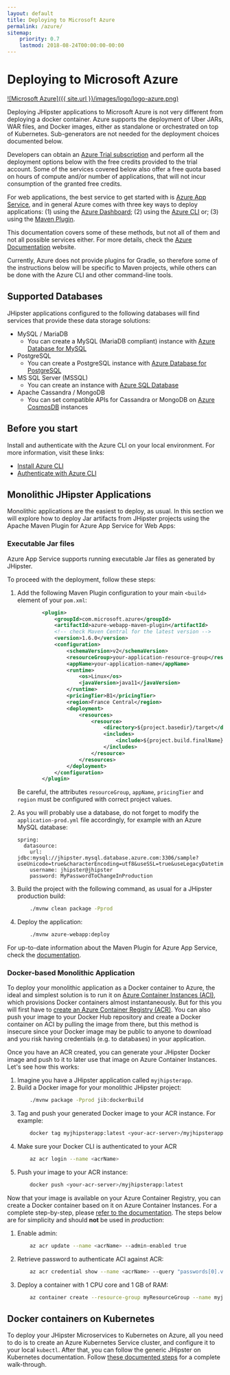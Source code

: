 ```yaml
---
layout: default
title: Deploying to Microsoft Azure
permalink: /azure/
sitemap:
    priority: 0.7
    lastmod: 2018-08-24T00:00:00-00:00
---
```


# <i class="fa fa-cloud-upload"></i> Deploying to Microsoft Azure

[![Microsoft Azure]({{ site.url }}/images/logo/logo-azure.png)](https://azure.microsoft.com/overview/?WT.mc_id=online-jhipster-brborges)

Deploying JHipster applications to Microsoft Azure is not very different from deploying a docker container. Azure supports the deployment of Uber JARs, WAR files, and Docker images, either as standalone or orchestrated on top of Kubernetes. Sub-generators are not needed for the deployment choices documented below.

Developers can obtain an [Azure Trial subscription](http://azure.microsoft.com/free?WT.mc_id=online-jhipster-brborges) and perform all the deployment options below with the free credits provided to the trial account. Some of the services covered below also offer a free quota based on hours of compute and/or number of applications, that will not incur consumption of the granted free credits.

For web applications, the best service to get started with is [Azure App Service](https://azure.microsoft.com/en-us/services/app-service/?WT.mc_id=online-jhipster-brborges), and in general Azure comes with three key ways to deploy applications: (1) using the [Azure Dashboard](https://ms.portal.azure.com/); (2) using the [Azure CLI](https://docs.microsoft.com/en-us/cli/azure/?WT.mc_id=online-jhipster-brborges) or; (3) using the [Maven Plugin](https://docs.microsoft.com/java/api/overview/azure/maven/azure-webapp-maven-plugin/readme?WT.mc_id=online-jhipster-brborges).

This documentation covers some of these methods, but not all of them and not all possible services either. For more details, check the [Azure Documentation](https://docs.microsoft.com/azure?WT.mc_id=online-jhipster-brborges) website.

Currently, Azure does not provide plugins for Gradle, so therefore some of the instructions below will be specific to Maven projects, while others can be done with the Azure CLI and other command-line tools.

## Supported Databases

JHipster applications configured to the following databases will find services that provide these data storage solutions:

- MySQL / MariaDB
  - You can create a MySQL (MariaDB compliant) instance with [Azure Database for MySQL](https://docs.microsoft.com/azure/mysql/?WT.mc_id=online-jhipster-brborges)
- PostgreSQL
  - You can create a PostgreSQL instance with [Azure Database for PostgreSQL](https://docs.microsoft.com/azure/postgresql/?WT.mc_id=online-jhipster-brborges)
- MS SQL Server (MSSQL)
  - You can create an instance with [Azure SQL Database](https://docs.microsoft.com/en-us/azure/sql-database/?WT.mc_id=online-jhipster-brborges)
- Apache Cassandra / MongoDB
  - You can set compatible APIs for Cassandra or MongoDB on [Azure CosmosDB](https://docs.microsoft.com/en-us/azure/cosmos-db/?WT.mc_id=online-jhipster-brborges) instances

## Before you start

Install and authenticate with the Azure CLI on your local environment. For more information, visit these links:

- [Install Azure CLI](https://docs.microsoft.com/en-us/cli/azure/install-azure-cli?WT.mc_id=online-jhipster-brborges)
- [Authenticate with Azure CLI](https://docs.microsoft.com/en-us/cli/azure/authenticate-azure-cli?WT.mc_id=online-jhipster-brborges)

## Monolithic JHipster Applications

Monolithic applications are the easiest to deploy, as usual. In this section we will explore how to deploy Jar artifacts from JHipster projects using the Apache Maven Plugin for Azure App Service for Web Apps:

### Executable Jar files

Azure App Service supports running executable Jar files as generated by JHipster.

To proceed with the deployment, follow these steps:

1. Add the following Maven Plugin configuration to your main `<build>` element of your `pom.xml`:
    ```xml
            <plugin>
                <groupId>com.microsoft.azure</groupId>
                <artifactId>azure-webapp-maven-plugin</artifactId>
                <!-- check Maven Central for the latest version -->
                <version>1.6.0</version>
                <configuration>
                    <schemaVersion>v2</schemaVersion>
                    <resourceGroup>your-application-resource-group</resourceGroup>
                    <appName>your-application-name</appName>
                    <runtime>
                        <os>Linux</os>
                        <javaVersion>java11</javaVersion>
                    </runtime>
                    <pricingTier>B1</pricingTier>
                    <region>France Central</region>
                    <deployment>
                        <resources>
                            <resource>
                                <directory>${project.basedir}/target</directory>
                                <includes>
                                    <include>${project.build.finalName}.jar</include>
                                </includes>
                            </resource>
                        </resources>
                    </deployment>
                </configuration>
            </plugin>

    ```
    Be careful, the attributes `resourceGroup`, `appName`, `pricingTier` and `region` must be configured with
    correct project values.
1. As you will probably use a database, do not forget to modify the `application-prod.yml` file accordingly, for example with an Azure MySQL database:
    ```
    spring:
      datasource:
        url: jdbc:mysql://jhipster.mysql.database.azure.com:3306/sample?useUnicode=true&characterEncoding=utf8&useSSL=true&useLegacyDatetimeCode=false&serverTimezone=UTC
        username: jhipster@jhipster
        password: MyPasswordToChangeInProduction
    ```

1. Build the project with the following command, as usual for a JHipster production build:
    ```sh
        ./mvnw clean package -Pprod
    ```
1. Deploy the application:
    ```sh
        ./mvnw azure-webapp:deploy
    ```

For up-to-date information about the Maven Plugin for Azure App Service, check the [documentation](https://docs.microsoft.com/en-us/java/api/overview/azure/maven/azure-webapp-maven-plugin/readme?WT.mc_id=online-jhipster-brborges).

### Docker-based Monolithic Application

To deploy your monolithic application as a Docker container to Azure, the ideal and simplest solution is to run it on [Azure Container Instances (ACI)](https://docs.microsoft.com/en-us/azure/container-instances/?WT.mc_id=online-jhipster-brborges), which provisions Docker containers almost instantaneously. But for this you will first have to [create an Azure Container Registry (ACR)](https://docs.microsoft.com/en-us/azure/container-registry/container-registry-get-started-azure-cli?WT.mc_id=online-jhipster-brborges). You can also push your image to your Docker Hub repository and create a Docker container on ACI by pulling the image from there, but this method is insecure since your Docker image may be public to anyone to download and you risk having credentials (e.g. to databases) in your application.

Once you have an ACR created, you can generate your JHipster Docker image and push to it to later use that image on Azure Container Instances. Let's see how this works:

1. Imagine you have a JHipster application called `myjhipsterapp`.
1. Build a Docker image for your monolithic JHipster project:
    ```sh
        ./mvnw package -Pprod jib:dockerBuild
    ```
1. Tag and push your generated Docker image to your ACR instance. For example:
    ```sh
        docker tag myjhipsterapp:latest <your-acr-server>/myjhipsterapp:latest
    ```
1. Make sure your Docker CLI is authenticated to your ACR
    ```sh
        az acr login --name <acrName>
    ```
1. Push your image to your ACR instance:
    ```sh
        docker push <your-acr-server>/myjhipsterapp:latest
    ```

Now that your image is available on your Azure Container Registry, you can create a Docker container based on it on Azure Container Instances. For a complete step-by-step, please [refer to the documentation](https://docs.microsoft.com/en-us/azure/container-registry/container-registry-get-started-azure-cli?WT.mc_id=online-jhipster-brborges#deploy-image-to-aci). The steps below are for simplicity and should **not** be used in *production*:

1. Enable admin:
    ```sh
        az acr update --name <acrName> --admin-enabled true
    ```
1. Retrieve password to authenticate ACI against ACR:
    ```sh
        az acr credential show --name <acrName> --query "passwords[0].value"
    ```
1. Deploy a container with 1 CPU core and 1 GB of RAM:
    ```sh
        az container create --resource-group myResourceGroup --name myjhipsterapp --image <acrLoginServer>/myjhipsterapp:latest --cpu 1 --memory 1 --registry-username <acrName> --registry-password <acrPassword> --dns-name-label myjhipsterapp --ports 8080
    ```

## Docker containers on Kubernetes

To deploy your JHipster Microservices to Kubernetes on Azure, all you need to do is to create an Azure Kubernetes Service cluster, and configure it to your local `kubectl`. After that, you can follow the generic JHipster on Kubernetes documentation. Follow [these documented steps](https://docs.microsoft.com/en-us/azure/aks/kubernetes-walkthrough?WT.mc_id=online-jhipster-brborges) for a complete walk-through.
